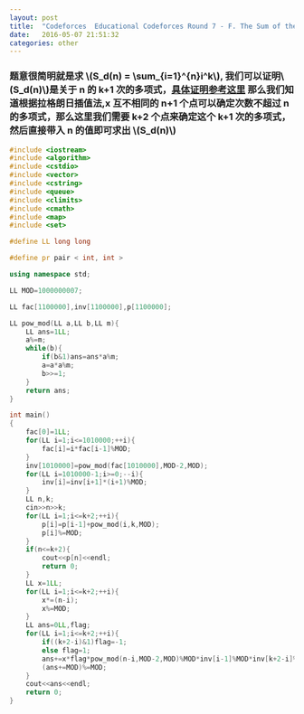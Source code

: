 ```yaml
---
layout: post
title:  "Codeforces  Educational Codeforces Round 7 - F. The Sum of the k-th Powers"
date:   2016-05-07 21:51:32
categories: other
---
```

<script type="text/javascript" src="http://cdn.mathjax.org/mathjax/latest/MathJax.js?config=default"></script>
<h3>题意很简明就是求 \(S_d(n) = \sum_{i=1}^{n}i^k\), 我们可以证明\(S_d(n)\)是关于 n 的 k+1 次的多项式，<a href="http://wenku.baidu.com/link?url=2QPccmUgeYDDfZ3l5lrGJLyrgBjrBSdFnRlI-o87A7GcZE6x0f-XNStMF2P-QeJL8mMYjC3nxM9iKwt_zVKRW1GAJM1rANxoDw48EAZwyxq">具体证明参考这里</a>
那么我们知道根据拉格朗日插值法,x 互不相同的 n+1 个点可以确定次数不超过 n 的多项式，那么这里我们需要 k+2 个点来确定这个 k+1 次的多项式，然后直接带入 n 的值即可求出 \(S_d(n)\)</h3>

```c++
#include <iostream>
#include <algorithm>
#include <cstdio>
#include <vector>
#include <cstring>
#include <queue>
#include <climits>
#include <cmath>
#include <map>
#include <set>

#define LL long long

#define pr pair < int, int >

using namespace std;

LL MOD=1000000007;

LL fac[1100000],inv[1100000],p[1100000];

LL pow_mod(LL a,LL b,LL m){
    LL ans=1LL;
    a%=m;
    while(b){
        if(b&1)ans=ans*a%m;
        a=a*a%m;
        b>>=1;
    }
    return ans;
}

int main()
{
    fac[0]=1LL;
    for(LL i=1;i<=1010000;++i){
        fac[i]=i*fac[i-1]%MOD;
    }
    inv[1010000]=pow_mod(fac[1010000],MOD-2,MOD);
    for(LL i=1010000-1;i>=0;--i){
        inv[i]=inv[i+1]*(i+1)%MOD;
    }
    LL n,k;
    cin>>n>>k;
    for(LL i=1;i<=k+2;++i){
        p[i]=p[i-1]+pow_mod(i,k,MOD);
        p[i]%=MOD;
    }
    if(n<=k+2){
        cout<<p[n]<<endl;
        return 0;
    }
    LL x=1LL;
    for(LL i=1;i<=k+2;++i){
        x*=(n-i);
        x%=MOD;
    }
    LL ans=0LL,flag;
    for(LL i=1;i<=k+2;++i){
        if((k+2-i)&1)flag=-1;
        else flag=1;
        ans+=x*flag*pow_mod(n-i,MOD-2,MOD)%MOD*inv[i-1]%MOD*inv[k+2-i]%MOD*p[i];
        (ans+=MOD)%=MOD;
    }
    cout<<ans<<endl;
    return 0;
}
```